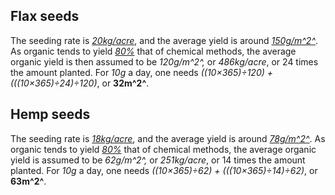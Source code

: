 ## Flax seeds
The seeding rate is [*20kg/acre*](https://www.cotswoldseeds.com/species/104/linseed),
and the average yield is around [*150g/m^2^*](https://www.yara.co.uk/crop-nutrition/novel-crops/linseed/).
As organic tends to yield [*80%*](https://www.sciencedirect.com/science/article/pii/S0308521X1100182X)
that of chemical methods, the average organic yield is then assumed to be
*120g/m^2^,* or *486kg/acre*, or 24 times the amount planted. For *10g* a
day, one needs *((10×365)÷120) + (((10×365)÷24)÷120)*, or **32m^2^**.

## Hemp seeds
The seeding rate is [*18kg/acre*](https://fyi.extension.wisc.edu/hemp/industrial-hemp-agronomics/),
and the average yield is around [*78g/m^2^*](https://www.agmrc.org/commodities-products/fiber/industrial-hemp).
As organic tends to yield [*80%*](https://www.sciencedirect.com/science/article/pii/S0308521X1100182X)
that of chemical methods, the average organic yield is assumed to be
*62g/m^2^,* or *251kg/acre*, or 14 times the amount planted. For *10g*
a day, one needs *((10×365)÷62) + (((10×365)÷14)÷62)*, or **63m^2^**.
